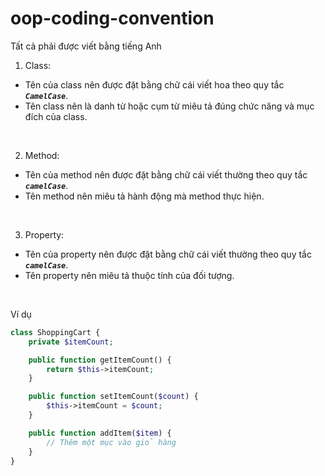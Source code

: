 # oop-coding-convention

Tất cả phải được viết bằng tiếng Anh

1. Class:
  - Tên của class nên được đặt bằng chữ cái viết hoa theo quy tắc ***`CamelCase`***.
  - Tên class nên là danh từ hoặc cụm từ miêu tả đúng chức năng và mục đích của class.

<br/>
    
2. Method:
  - Tên của method nên được đặt bằng chữ cái viết thường theo quy tắc ***`camelCase`***.
  - Tên method nên miêu tả hành động mà method thực hiện.
 
<br/>
      
3. Property:
  - Tên của property nên được đặt bằng chữ cái viết thường theo quy tắc ***`camelCase`***.
  - Tên property nên miêu tả thuộc tính của đối tượng.

<br/>


Ví dụ
```php
class ShoppingCart {
    private $itemCount;

    public function getItemCount() {
        return $this->itemCount;
    }

    public function setItemCount($count) {
        $this->itemCount = $count;
    }

    public function addItem($item) {
        // Thêm một mục vào giỏ hàng
    }
}
```
